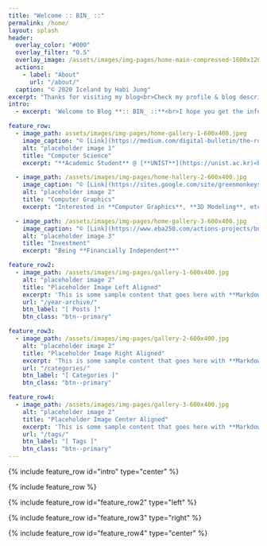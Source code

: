 ```yaml
---
title: "Welcome :: BIN_ ::"
permalink: /home/
layout: splash
header:
  overlay_color: "#000"
  overlay_filter: "0.5"
  overlay_image: /assets/images/img-pages/home-main-compressed-1600x1200.jpg
  actions:
    - label: "About"
      url: "/about/"
  caption: "© 2020 Iceland by Habi Jung"
excerpt: "Thanks for visiting my blog<br>Check my profile & blog description here"
intro: 
  - excerpt: 'Welcome to Blog **:: BIN_ ::**<br>I hope you get the information you want my blog.<br>If you have any questions, please contact me, **<habijnug0@gmail.com>**'

feature_row:
  - image_path: assets/images/img-pages/home-gallery-1-600x400.jpeg
    image_caption: "© [Link](https://medium.com/digital-bulletin/the-route-to-better-software-testing-d21143f1538a)"
    alt: "placeholder image 1"
    title: "Computer Science"
    excerpt: "**Academic Student** @ [**UNIST**](https://unist.ac.kr)<br>Department of **Computer Science** and **Engineering**"

  - image_path: /assets/images/img-pages/home-hallery-2-600x400.jpg
    image_caption: "© [Link](https://sites.google.com/site/greenmonkeystm/home/graphics-and-visual-computing-1)"
    alt: "placeholder image 2"
    title: "Computer Graphics"
    excerpt: "Interested in **Computer Graphics**, **3D Modeling**, etc."

  - image_path: /assets/images/img-pages/home-gallery-3-600x400.jpg
    image_caption: "© [Link](https://www.eba250.com/actions-projects/business-investment-platform/)"
    alt: "placeholder image 3"
    title: "Investment"
    excerpt: "Being **Financially Independent**"

feature_row2:
  - image_path: /assets/images/img-pages/gallery-1-600x400.jpg
    alt: "placeholder image 2"
    title: "Placeholder Image Left Aligned"
    excerpt: 'This is some sample content that goes here with **Markdown** formatting. Left aligned with `type="left"`'
    url: "/year-archive/"
    btn_label: "[ Posts ]"
    btn_class: "btn--primary"

feature_row3:
  - image_path: /assets/images/img-pages/gallery-2-600x400.jpg
    alt: "placeholder image 2"
    title: "Placeholder Image Right Aligned"
    excerpt: 'This is some sample content that goes here with **Markdown** formatting. Right aligned with `type="right"`'
    url: "/categories/"
    btn_label: "[ Categories ]"
    btn_class: "btn--primary"

feature_row4:
  - image_path: /assets/images/img-pages/gallery-3-600x400.jpg
    alt: "placeholder image 2"
    title: "Placeholder Image Center Aligned"
    excerpt: 'This is some sample content that goes here with **Markdown** formatting. Centered with `type="center"`'
    url: "/tags/"
    btn_label: "[ Tags ]"
    btn_class: "btn--primary"
---
```


{% include feature_row id="intro" type="center" %}

{% include feature_row %}

{% include feature_row id="feature_row2" type="left" %}

{% include feature_row id="feature_row3" type="right" %}

{% include feature_row id="feature_row4" type="center" %}
